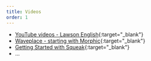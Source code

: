 ```yaml
---
title: Videos
order: 1
---
```

- [YouTube videos - Lawson English][1]{:target="_blank"}
- [Waveplace - starting with Morphic][2]{:target="_blank"}
- [Getting Started with Squeak][3]{:target="_blank"}
- ...

[1]: http://www.youtube.com/user/sparaig?feature=watch
[2]: http://www.waveplace.com/courseware/basic-etoys/beta.jsp
[3]: https://www.hpi.uni-potsdam.de/hirschfeld/trac/SqueakCommunityProjects/wiki/squeak_screencasts